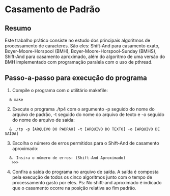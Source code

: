 # Casamento de Padrão

## Resumo

Este trabalho prático consiste no estudo dos principais algoritmos de processamento de caracteres. São eles: Shift-And para casamento exato, Boyer-Moore-Horspool (BMH), Boyer-Moore-Horspool-Sunday (BMHS), Shift-And para casamento aproximado, além do algoritmo de uma versão do BMH implementado com programação paralela com o uso de pthread.  


## Passo-a-passo para execução do programa 

1. Compile o programa com o utilitário makefile:
```
  & make
```
2. Execute o programa ./tp4 com o argumento -p seguido do nome do arquivo de padrão, -t seguido do nome do arquivo de texto e -o seguido do nome do arquivo de saída:
```
  & ./tp -p [ARQUIVO DO PADRÃO] -t [ARQUIVO DO TEXTO] -o [ARQUIVO DE SAÍDA]
```
3. Escolha o número de erros permitidos para o Shift-And de casamento aproximado:
```
  &. Insira o número de erros: (Shift-And Aproximado)
   >>>
```
4. Confira a saída do programa no arquivo de saída.
   A saída é composta pela execução de todos os cinco algoritmos junto com o tempo de processamento gasto por eles.
   Ps: No shift-and aproximado é indicado que o casamento ocorre na posição relativa ao fim padrão.
